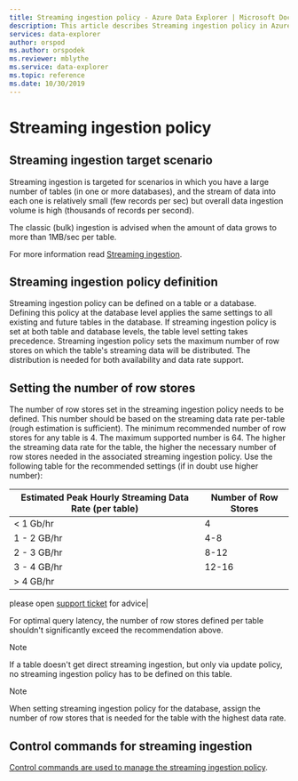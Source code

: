```yaml
---
title: Streaming ingestion policy - Azure Data Explorer | Microsoft Docs
description: This article describes Streaming ingestion policy in Azure Data Explorer.
services: data-explorer
author: orspod
ms.author: orspodek
ms.reviewer: mblythe
ms.service: data-explorer
ms.topic: reference
ms.date: 10/30/2019
---
```

# Streaming ingestion policy

## Streaming ingestion target scenario

Streaming ingestion is targeted for scenarios in which you have a large number of tables (in one or more databases), and the stream of data into each one is relatively small (few records per sec) but  overall data ingestion volume is high (thousands of records per second).

The classic (bulk) ingestion is advised when the amount of data grows to more than 1MB/sec per table.  

For more information read [Streaming ingestion](https://docs.microsoft.com/azure/data-explorer/ingest-data-streaming).

## Streaming ingestion policy definition

Streaming ingestion policy can be defined on a table or a database. Defining this policy at the database level applies the same settings to all existing and future tables in the database. If streaming ingestion policy is set at both table and database levels, the table level setting takes precedence.
Streaming ingestion policy sets the maximum number of row stores on which the table's streaming data will be distributed. The distribution is needed for both availability and data rate support.

## Setting the number of row stores

The number of row stores set in the streaming ingestion policy needs to be defined. This number should be based on the streaming data rate per-table (rough estimation is sufficient).
The minimum recommended number of row stores for any table is 4. The maximum supported number is 64.
The higher the streaming data rate for the table, the higher the necessary number of row stores needed in the associated streaming ingestion policy.
Use the following table for the recommended settings (if in doubt use higher number):

|Estimated Peak Hourly Streaming Data Rate (per table)|Number of Row Stores|
|----------|------|
|< 1 Gb/hr |4|
|1 - 2 GB/hr |4-8|
|2 - 3 GB/hr |8-12|
|3 - 4 GB/hr |12-16|
| > 4 GB/hr |

 please open [support ticket](https://ms.portal.azure.com/#blade/Microsoft_Azure_Support/HelpAndSupportBlade/overview) for advice|

For optimal query latency, the number of row stores defined per table shouldn't significantly exceed the recommendation above.

> [!NOTE]
> If a table doesn't get direct streaming ingestion, but only via update policy, no streaming ingestion policy has to be defined on this table. 

> [!NOTE]
> When setting streaming ingestion policy for the database, assign the number of row stores that is needed for the table with the highest data rate. 

## Control commands for streaming ingestion

[Control commands are used to manage the streaming ingestion policy](../management/streamingingestion-policy.md). 